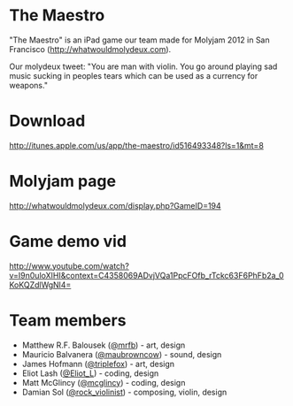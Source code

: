 # The Maestro

"The Maestro" is an iPad game our team made for Molyjam 2012 in San Francisco (http://whatwouldmolydeux.com).

Our molydeux tweet: "You are man with violin. You go around playing sad music sucking in peoples tears which can be used as a currency for weapons."

# Download
http://itunes.apple.com/us/app/the-maestro/id516493348?ls=1&mt=8

# Molyjam page
http://whatwouldmolydeux.com/display.php?GameID=194

# Game demo vid
http://www.youtube.com/watch?v=I9n0uloXIHI&context=C4358069ADvjVQa1PpcFOfb_rTckc63F6PhFb2a_0KoKQZdlWgNl4=

# Team members
   * Matthew R.F. Balousek ([@mrfb](https://twitter.com/#!/mrfb)) - art, design
   * Mauricio Balvanera ([@maubrowncow](https://twitter.com/#!/maubrowncow)) - sound, design
   * James Hofmann ([@triplefox](https://twitter.com/#!/triplefox)) - art, design
   * Eliot Lash ([@Eliot_L](https://twitter.com/#!/Eliot_L)) - coding, design
   * Matt McGlincy ([@mcglincy](https://twitter.com/#!/mcglincy)) - coding, design
   * Damian Sol ([@rock_violinist](https://twitter.com/#!/rock_violinist)) - composing, violin, design
